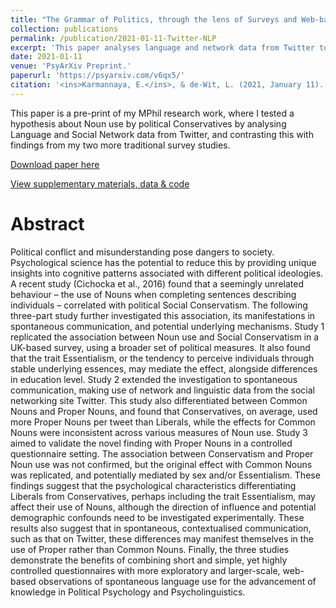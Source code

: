 ```yaml
---
title: "The Grammar of Politics, through the lens of Surveys and Web-based Social Network methods."
collection: publications
permalink: /publication/2021-01-11-Twitter-NLP
excerpt: 'This paper analyses language and network data from Twitter to test a hypothesis about Noun use by political Conservatives, and then compares the results against two survey studies.'
date: 2021-01-11
venue: 'PsyArXiv Preprint.'
paperurl: 'https://psyarxiv.com/v6qx5/'
citation: '<ins>Karmannaya, E.</ins>, & de-Wit, L. (2021, January 11). The Grammar of Politics, through the lens of Surveys and Web-based Social Network methods. <i> PsyArXiv </i>.'
---
```

This paper is a pre-print of my MPhil research work, where I tested a hypothesis about Noun use by political Conservatives by analysing Language and Social Network data from Twitter, and contrasting this with findings from my two more traditional survey studies. 

[Download paper here](https://psyarxiv.com/v6qx5/)

[View supplementary materials, data & code](https://doi.org/10.17605/OSF.IO/DR7BK)

Abstract
====
Political conflict and misunderstanding pose dangers to society. Psychological science has the potential to reduce this by providing unique insights into cognitive patterns associated with different political ideologies. A recent study (Cichocka et al., 2016) found that a seemingly unrelated behaviour – the use of Nouns when completing sentences describing individuals – correlated with political Social Conservatism. The following three-part study further investigated this association, its manifestations in spontaneous communication, and potential underlying mechanisms.
Study 1 replicated the association between Noun use and Social Conservatism in a UK-based survey, using a broader set of political measures. It also found that the trait Essentialism, or the tendency to perceive individuals through stable underlying essences, may mediate the effect, alongside differences in education level. Study 2 extended the investigation to spontaneous communication, making use of network and linguistic data from the social networking site Twitter. This study also differentiated between Common Nouns and Proper Nouns, and found that Conservatives, on average, used more Proper Nouns per tweet than Liberals, while the effects for Common Nouns were inconsistent across various measures of Noun use. Study 3 aimed to validate the novel finding with Proper Nouns in a controlled questionnaire setting. The association between Conservatism and Proper Noun use was not confirmed, but the original effect with Common Nouns was replicated, and potentially mediated by sex and/or Essentialism.
These findings suggest that the psychological characteristics differentiating Liberals from Conservatives, perhaps including the trait Essentialism, may affect their use of Nouns, although the direction of influence and potential demographic confounds need to be investigated experimentally. These results also suggest that in spontaneous, contextualised communication, such as that on Twitter, these differences may manifest themselves in the use of Proper rather than Common Nouns. Finally, the three studies demonstrate the benefits of combining short and simple, yet highly controlled questionnaires with more exploratory and larger-scale, web-based observations of spontaneous language use for the advancement of knowledge in Political Psychology and Psycholinguistics. 
